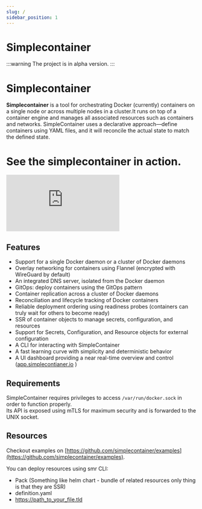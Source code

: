 ```yaml
---
slug: /
sidebar_position: 1
---
```


# Simplecontainer

:::warning
The project is in alpha version.
:::

# Simplecontainer

**Simplecontainer** is a tool for orchestrating Docker (currently) containers on a single node or across multiple nodes in a cluster.It runs on top of a container engine and manages all associated resources such as containers and networks. SimpleContainer uses a declarative approach—define containers using YAML files, and it will reconcile the actual state to match the defined state.

# See the simplecontainer in action.

<iframe src="https://www.youtube.com/embed/RTu4sj-7qeA?si=cHBtiujoQlMttjJO" title="YouTube video player" frameborder="0" allow="accelerometer; autoplay; clipboard-write; encrypted-media; gyroscope; picture-in-picture; web-share" referrerpolicy="strict-origin-when-cross-origin" allowfullscreen></iframe>


## Features

- Support for a single Docker daemon or a cluster of Docker daemons
- Overlay networking for containers using Flannel (encrypted with WireGuard by default)
- An integrated DNS server, isolated from the Docker daemon
- GitOps: deploy containers using the GitOps pattern
- Container replication across a cluster of Docker daemons
- Reconciliation and lifecycle tracking of Docker containers
- Reliable deployment ordering using readiness probes (containers can truly wait for others to become ready)
- SSR of container objects to manage secrets, configuration, and resources
- Support for Secrets, Configuration, and Resource objects for external configuration
- A CLI for interacting with SimpleContainer
- A fast learning curve with simplicity and deterministic behavior
- A UI dashboard providing a near real-time overview and control ([app.simplecontianer.io](https://app.simplecontainer.io)
  )

## Requirements

SimpleContainer requires privileges to access `/var/run/docker.sock` in order to function properly.  
Its API is exposed using mTLS for maximum security and is forwarded to the UNIX socket.


## Resources
Checkout examples on [https://github.com/simplecontainer/examples](https://github.com/simplecontainer/examples).

You can deploy resources using smr CLI:
- Pack (Something like helm chart - bundle of related resources only thing is that they are SSR)
- definition.yaml
- https://path_to_your_file.tld


